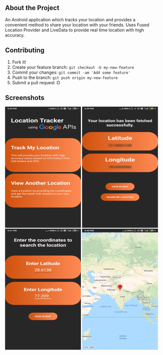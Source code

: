 ## About the Project

An Android application which tracks your location and provides a convenient method to share your location with your friends. Uses Fused Location Provider and LiveData to provide real time location with high accuracy.

## Contributing
1. Fork it!
2. Create your feature branch: `git checkout -b my-new-feature`
3. Commit your changes: `git commit -am 'Add some feature'`
4. Push to the branch: `git push origin my-new-feature`
5. Submit a pull request :D

## Screenshots
<img src="https://github.com/divyansh49/Location-Tracker/blob/master/MainActivity.jpg" alt="MainActivity" width="250" height="400"> <img src="https://github.com/divyansh49/Location-Tracker/blob/master/MyLocationActivity.jpg" alt="MyLocationActivity" width="250" height="400"> <img src="https://github.com/divyansh49/Location-Tracker/blob/master/ViewAnotherLocation.jpg" alt="ViewAnotherLocation" width="250" height="400"> <img src="https://github.com/divyansh49/Location-Tracker/blob/master/MapActivity.jpg" alt="MapActivity" width="250" height="400">
